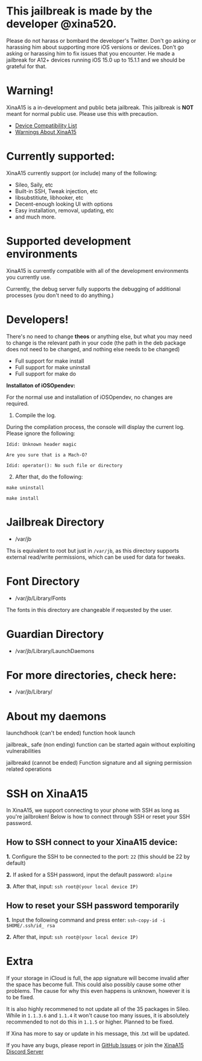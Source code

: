 # **This jailbreak is made by the developer @xina520.** 

Please do not harass or bombard the developer's Twitter. Don't go asking or harassing him about supporting more iOS versions or devices. Don't go asking or harassing him to fix issues that you encounter. He made a jailbreak for A12+ devices running iOS 15.0 up to 15.1.1 and we should be grateful for that.

# **Warning!**

XinaA15 is a in-development and public beta jailbreak. This jailbreak is **NOT** meant for normal public use. Please use this with precaution.
- [Device Compatibility List](https://github.com/NotDarkn/XinaA15/blob/main/SUPPORTED.md)
- [Warnings About XinaA15](https://github.com/NotDarkn/XinaA15/blob/main/WARNINGS.md)

# **Currently supported:**

XinaA15 currently support (or include) many of the following:
- Sileo, Saily, etc
- Built-in SSH, Tweak injection, etc
- libsubstitiute, libhooker, etc
- Decent-enough looking UI with options
- Easy installation, removal, updating, etc
- and much more.

# **Supported development environments**

XinaA15 is currently compatible with all of the development environments you currently use.

Currently, the debug server fully supports the debugging of additional processes (you don't need to do anything.)

# **Developers!**

There's no need to change **theos** or anything else, but what you may need to change is the relevant path in your code (the path in the deb package does not need to be changed, and nothing else needs to be changed)

- Full support for make install
- Full support for make uninstall
- Full support for make do

**Installaton of iOSOpendev:**

For the normal use and installation of iOSOpendev, no changes are required.

1. Compile the log. 

During the compilation process, the console will display the current log. Please ignore the following:

`Idid: Unknown header magic`

`Are you sure that is a Mach-O?`

`Idid: operator(): No such file or directory`

2. After that, do the following:

`make uninstall`

`make install`

# **Jailbreak Directory**
- /var/jb

Ths is equivalent to root but just in `/var/jb`, as this directory supports external read/write permissions, which can be used for data for tweaks.

# **Font Directory**
- /var/jb/Library/Fonts

The fonts in this directory are changeable if requested by the user.

# **Guardian Directory**
- /var/jb/Library/LaunchDaemons

# **For more directories, check here:**
- /var/jb/Library/

# **About my daemons**

launchdhook (can't be ended) function hook launch

jailbreak_ safe (non ending) function can be started again without exploiting vulnerabilities

jailbreakd (cannot be ended) Function signature and all signing permission related operations

# SSH on XinaA15
In XinaA15, we support connecting to your phone with SSH as long as you're jailbroken! Below is how to connect through SSH or reset your SSH password.

## How to SSH connect to your XinaA15 device:
**1.** Configure the SSH to be connected to the port: `22` (this should be 22 by default)

**2.** If asked for a SSH password, input the default password: `alpine`

**3.** After that, input: `ssh root@(your local device IP)`

## How to reset your SSH password temporarily

**1.** Input the following command and press enter: `ssh-copy-id -i $HOME/.ssh/id_ rsa` 

**2.** After that, input: `ssh root@(your local device IP)`

# **Extra**

If your storage in iCloud is full, the app signature will become invalid after the space has become full. This could also possibly cause some other problems. The cause for why this even happens is unknown, however it is to be fixed.

It is also highly recommened to not update all of the 35 packages in Sileo. While in `1.1.3.6` and `1.1.4` it won't cause too many issues, it is absolutely recommended to not do this in `1.1.5` or higher. Planned to be fixed.

If Xina has more to say or update in his message, this .txt will be updated.

If you have any bugs, please report in [GitHub Issues](https://github.com/jacksight/xina520_official_jailbreak/issues) or join the [XinaA15 Discord Server](https://discord.gg/xina-a15)
